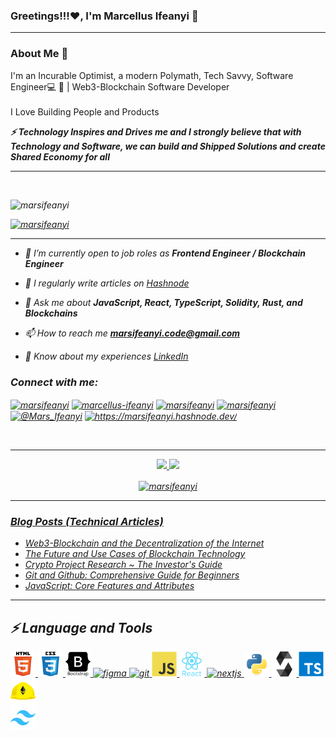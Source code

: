 ### Greetings!!!♥, I'm Marcellus Ifeanyi 🌱

<hr />

### About Me 🚀

 
I'm an Incurable Optimist, a modern Polymath, Tech Savvy, Software Engineer💻 🚀 | Web3-Blockchain Software Developer</br> </br>
I Love Building People and Products

<b><i>⚡ Technology Inspires and Drives me and I strongly believe that with Technology and Software, we can build and Shipped Solutions and create Shared Economy for all </b>

  <hr>

<!-- <a href="https://www.linkedin.com/in/Marcellus-Ifeanyi/">
  <img align="left" width="24px" src="https://cdn.jsdelivr.net/npm/simple-icons@v3/icons/linkedin.svg"  />
</a>
<a href="mailto:Marschalice@gmail.com">
  <img align="left" width="26px" src="https://cdn.jsdelivr.net/npm/simple-icons@v3/icons/gmail.svg" />
</a>

<a href="https://www.youtube.com/@marsifeanyi"><a/> -->


<br/>
  
  
  
  
 <p align="left"> <img src="https://komarev.com/ghpvc/?username=marsifeanyi&label=Profile%20views&color=0e75b6&style=plastic" alt="marsifeanyi" /> </p>

<p align="left"> <a href="https://github.com/ryo-ma/github-profile-trophy"><img src="https://github-profile-trophy.vercel.app/?username=marsifeanyi" alt="marsifeanyi" /></a> </p>


<hr>

- 🔭 I’m currently open to job roles as  **Frontend Engineer / Blockchain Engineer**

-  📝 I regularly write articles on [Hashnode](https://marsifeanyi.hashnode.dev/) 

-  💬 Ask me about **JavaScript, React, TypeScript, Solidity, Rust, and Blockchains**

-  📫 How to reach me  **marsifeanyi.code@gmail.com**

-  📄 Know about my experiences [LinkedIn](https://linkedin.com/in/marcellus-ifeanyi)


  
  
  
  
 <h3 align="left">Connect with me:</h3>
<p align="left">
<a href="https://twitter.com/Mars_Energy" target="blank"><img align="center" src="https://raw.githubusercontent.com/rahuldkjain/github-profile-readme-generator/master/src/images/icons/Social/twitter.svg" alt="marsifeanyi" height="30" width="40" /></a>
<a href="https://linkedin.com/in/marcellus-ifeanyi" target="blank"><img align="center" src="https://raw.githubusercontent.com/rahuldkjain/github-profile-readme-generator/master/src/images/icons/Social/linked-in-alt.svg" alt="marcellus-ifeanyi" height="30" width="40" /></a>  
<a href="https://www.youtube.com/@marsifeanyi" target="blank"><img align="center" src="https://raw.githubusercontent.com/rahuldkjain/github-profile-readme-generator/master/src/images/icons/Social/youtube.svg" alt="marsifeanyi" height="30" width="40" /></a> 
<a href="https://www.facebook.com/Marscellusifeanyi" target="blank"><img align="center" src="https://raw.githubusercontent.com/rahuldkjain/github-profile-readme-generator/master/src/images/icons/Social/facebook.svg" alt="marsifeanyi" height="30" width="40" /></a>  
<a href="https://medium.com/@Mars_Ifeanyi" target="blank"><img align="center" src="https://raw.githubusercontent.com/rahuldkjain/github-profile-readme-generator/master/src/images/icons/Social/medium.svg" alt="@Mars_Ifeanyi" height="30" width="40" /></a>  
<a href="https://marsifeanyi.hashnode.dev/" target="blank"><img align="center" src="https://raw.githubusercontent.com/rahuldkjain/github-profile-readme-generator/master/src/images/icons/Social/rss.svg" alt="https://marsifeanyi.hashnode.dev/" height="30" width="40" /></a>
  
</p> 
  
<br/>
<hr />

<div align="center">
  <a href="https://github.com/MarsIfeanyi">
  <img height="180em" src="https://github-readme-stats.vercel.app/api?username=MarsIfeanyi&show_icons=true&theme=gradient&include_all_commits=true&count_private=true"/>
  <img height="180em" src="https://github-readme-stats.vercel.app/api/top-langs/?username=MarsIfeanyi&layout=compact&langs_count=7&theme=gradient"/>
    <p><img align="center" src="https://github-readme-streak-stats.herokuapp.com/?user=marsifeanyi&" alt="marsifeanyi" /></p>
</div>
  

  <hr>
  
  ### Blog Posts (Technical Articles)
<!-- BLOG-POST-LIST:START -->
- [Web3-Blockchain and the Decentralization of the Internet](https://marsifeanyi.hashnode.dev/web3-blockchain-and-decentralization-of-the-internet)
- [The Future and Use Cases of Blockchain Technology](https://marsifeanyi.hashnode.dev/the-future-and-use-cases-of-blockchain-technology)
- [Crypto Project Research ~ The Investor's Guide](https://marsifeanyi.hashnode.dev/crypto-project-research-the-investors-guide)
- [Git and Github: Comprehensive Guide for Beginners](https://marsifeanyi.hashnode.dev/git-and-github-comprehensive-guide-for-beginners)
- [JavaScript: Core Features and Attributes](https://marsifeanyi.hashnode.dev/javascript-core-features-and-attributes)
<!-- BLOG-POST-LIST:END -->
  
  
  <hr>

## ⚡ Language and Tools
 
<p align="left"> 
  
  <a href="https://www.w3.org/html/" target="_blank" rel="noreferrer"> <img src="https://raw.githubusercontent.com/devicons/devicon/master/icons/html5/html5-original-wordmark.svg" alt="html5" width="40" height="40"/> </a>  <a href="https://www.w3schools.com/css/" target="_blank" rel="noreferrer"> <img src="https://raw.githubusercontent.com/devicons/devicon/master/icons/css3/css3-original-wordmark.svg" alt="css3" width="40" height="40"/> </a> 
  <a href="https://getbootstrap.com" target="_blank" rel="noreferrer"> <img src="https://raw.githubusercontent.com/devicons/devicon/master/icons/bootstrap/bootstrap-plain-wordmark.svg" alt="bootstrap" width="40" height="40"/> </a> <a href="https://www.figma.com/" target="_blank" rel="noreferrer"> <img src="https://www.vectorlogo.zone/logos/figma/figma-icon.svg" alt="figma" width="40" height="40"/> </a><a href="https://git-scm.com/" target="_blank" rel="noreferrer"> <img src="https://www.vectorlogo.zone/logos/git-scm/git-scm-icon.svg" alt="git" width="40" height="40"/> </a> <a href="https://developer.mozilla.org/en-US/docs/Web/JavaScript" target="_blank" rel="noreferrer"> <img src="https://raw.githubusercontent.com/devicons/devicon/master/icons/javascript/javascript-original.svg" alt="javascript" width="40" height="40"/> </a>  <a href="https://reactjs.org/" target="_blank" rel="noreferrer"> <img src="https://raw.githubusercontent.com/devicons/devicon/master/icons/react/react-original-wordmark.svg" alt="react" width="40" height="40"/> </a> <a href="https://nextjs.org/" target="_blank" rel="noreferrer"> <img src="https://cdn.worldvectorlogo.com/logos/nextjs-2.svg" alt="nextjs" width="40" height="40"/> </a> <a href="https://www.python.org" target="_blank" rel="noreferrer"> <img src="https://raw.githubusercontent.com/devicons/devicon/master/icons/python/python-original.svg" alt="python" width="40" height="40"/> </a> <a href="https://soliditylang.org/" target="_blank" rel="noreferrer"> <img src="https://raw.githubusercontent.com/devicons/devicon/master/icons/solidity/solidity-original.svg" alt="solidity" width="40" height="40"/> </a> <a href="https://www.typescriptlang.org/" target="_blank" rel="noreferrer"> <img src="https://raw.githubusercontent.com/devicons/devicon/master/icons/typescript/typescript-original.svg" alt="typescript" width="40" height="40"/> </a>
  <a href="https://hardhat.org/" target="_blank" rel="noreferrer"> <img src="https://raw.githubusercontent.com/devicons/devicon/master/icons/hardhat/hardhat-original.svg" alt="Hardhat" width="40" height="40"/> </a>  
 <a href="https://tailwindcss.com/" target="_blank" rel="noreferrer"> <img src="https://raw.githubusercontent.com/devicons/devicon/master/icons/tailwindcss/tailwindcss-original.svg" alt="TailwindCss" width="40" height="40"/> </a>  
<!--   
  <a href="https://nextjs.org/" target="_blank" rel="noreferrer"> <img src="https://raw.githubusercontent.com/devicons/devicon/master/icons/nextjs/nextjs-original.svg" alt="Nextjs" width="40" height="40"/> </a>  
 
  
  
  
  
   -->
  
  
  
  
  
  
  
  
  
  
  
  
  
  
  
  
  
